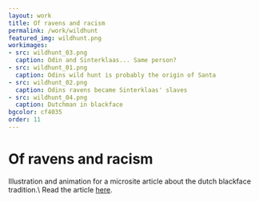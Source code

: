 ```yaml
---
layout: work
title: Of ravens and racism
permalink: /work/wildhunt
featured_img: wildhunt.png
workimages:
- src: wildhunt_03.png
  caption: Odin and Sinterklaas... Same person?
- src: wildhunt_01.png
  caption: Odins wild hunt is probably the origin of Santa 
- src: wildhunt_02.png
  caption: Odins ravens became Sinterklaas' slaves
- src: wildhunt_04.png
  caption: Dutchman in blackface
bgcolor: cf4035
order: 11
---
```


# Of ravens and racism 

Illustration and animation for a microsite article about the dutch blackface tradition.\\
Read the article [here](https://floter.design/odins-ravens/).